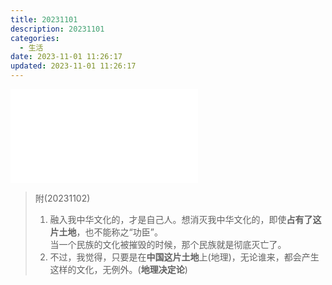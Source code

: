 ```yaml
---
title: 20231101
description: 20231101
categories:
  - 生活
date: 2023-11-01 11:26:17
updated: 2023-11-01 11:26:17
---
```

<iframe src="//player.bilibili.com/player.html?aid=842039534&bvid=BV1m54y1C7SV&cid=233766005&p=1" scrolling="no" border="0" frameborder="no" framespacing="0" allowfullscreen="true"> </iframe>

> 附(20231102)  
>
> 1. 融入我中华文化的，才是自己人。想消灭我中华文化的，即使**占有了这片土地**，也不能称之“功臣”。  
>    当一个民族的文化被摧毁的时候，那个民族就是彻底灭亡了。
> 2. 不过，我觉得，只要是在**中国这片土地**上(地理)，无论谁来，都会产生这样的文化，无例外。(**地理决定论**)